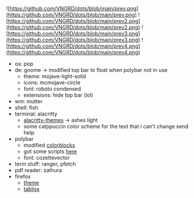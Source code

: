 ![https://github.com/VNGRD/dots/blob/main/prev.png](https://github.com/VNGRD/dots/blob/main/prev.png)
![https://github.com/VNGRD/dots/blob/main/prev2.png](https://github.com/VNGRD/dots/blob/main/prev2.png)
![https://github.com/VNGRD/dots/blob/main/prev3.png](https://github.com/VNGRD/dots/blob/main/prev3.png)
![https://github.com/VNGRD/dots/blob/main/prev4.png](https://github.com/VNGRD/dots/blob/main/prev4.png)

- os: pop
- de: gnome -> modified top bar to float when polybar not in use
  - theme: mojave-light-solid
  - icons: mcmojave-circle
  - font: roboto condensed
  - extensions: hide top bar (lol)
- wm: mutter
- shell: fish
- terminal: alacritty
  - [alacritty-themes](https://github.com/rajasegar/alacritty-themes) -> ashes light
  - some catppuccin color scheme for the text that i can't change send help
- polybar
  - modified [colorblocks](https://github.com/adi1090x/polybar-themes)
  - got some scripts [here](https://github.com/polybar/polybar-scripts)
  - font: cozettevector
- term stuff: ranger, pfetch
- pdf reader: zathura
- firefox 
  - [theme](https://github.com/evanswa0606/firefox-simpletheme)
  - [tabliss](https://addons.mozilla.org/en-US/firefox/addon/tabliss/?utm_source=addons.mozilla.org&utm_medium=referral&utm_content=search)
